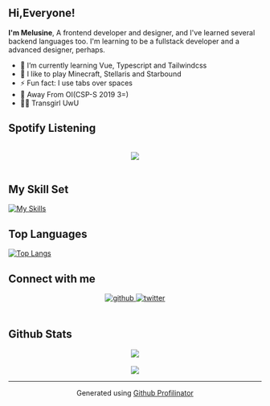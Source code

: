 ## Hi,Everyone!  
 **I'm Melusine**, A frontend developer and designer, and I've learned several backend languages too. I'm learning to be a fullstack developer and a advanced designer, perhaps.

- 🌱 I’m currently learning Vue, Typescript and Tailwindcss
- 👾 I like to play Minecraft, Stellaris and Starbound
- ⚡ Fun fact: I use tabs over spaces  
- 👋 Away From OI(CSP-S 2019 3=)
- 🏳️‍⚧️ Transgirl UwU
  
## Spotify Listening

<br/>  

<div align="center"><img src="https://spotify-github-profile.vercel.app/api/view?uid=31634awdaiv4jmegba27itlkjjsi&cover_image=true&theme=novatorem&show_offline=false&background_color=121212&interchange=false&bar_color=53b14f&bar_color_cover=true" /></div>  
<br/>  


## My Skill Set 
[![My Skills](https://skillicons.dev/icons?i=c,css,cpp,codepen,electron,figma,git,github,html,idea,java,js,latex,md,matlab,nodejs,ps,powershell,pr,processing,py,sass,sqlite,svg,ts,vite,vscode,vue,tailwindcss)](https://skillicons.dev)

## Top Languages
[![Top Langs](https://github-readme-stats.vercel.app/api/top-langs/?username=AI-Channel&layout=compact)](https://github.com/anuraghazra/github-readme-stats)

## Connect with me  
<div align="center">
<a href="https://github.com/AI-Channel" target="_blank">
<img src=https://img.shields.io/badge/github-%2324292e.svg?&style=for-the-badge&logo=github&logoColor=white alt=github style="margin-bottom: 5px;" />
</a>
<a href="https://twitter.com/Lycaropia" target="_blank">
<img src=https://img.shields.io/badge/twitter-%2300acee.svg?&style=for-the-badge&logo=twitter&logoColor=white alt=twitter style="margin-bottom: 5px;" />
</a>
</div>
<br/>  

## Github Stats  
<div align="center"><img src="https://github-readme-stats.vercel.app/api?username=AI-Channel&show_icons=true&count_private=true&hide_border=true" align="center" /></div>  
<br/>  

<div align="center"><img src="[[https://spotify-github-profile.vercel.app/api/view.svg?uid=31634awdaiv4jmegba27itlkjjsi&redirect=true][https://spotify-github-profile.vercel.app/api/view.svg?uid=31634awdaiv4jmegba27itlkjjsi&cover_image=true&theme=default&show_offline=false&background_color=121212&interchange=false&bar_color=53b14f&bar_color_cover=false)]]"/></div>  

----
<div align="center">Generated using <a href="https://profilinator.rishav.dev/" target="_blank">Github Profilinator</a></div>

